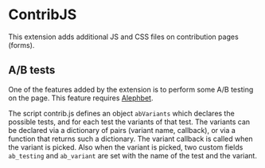 # ContribJS

This extension adds additional JS and CSS files on contribution pages (forms).

## A/B tests

One of the features added by the extension is to perform some A/B testing on the page.
This feature requires [Alephbet](https://github.com/Alephbet/alephbet).

The script contrib.js defines an object `abVariants` which declares the possible tests,
and for each test the variants of that test. The variants can be declared via a dictionary
of pairs (variant name, callback), or via a function that returns such a dictionary.
The variant callback is called when the variant is picked. Also when the variant is picked, 
two custom fields `ab_testing` and `ab_variant` are set with the name of the test and the variant.

